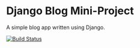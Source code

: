 # Django Blog Mini-Project

A simple blog app written using Django.

[![Build Status](https://travis-ci.org/mohamedmbah2019cistudent/django-blogbah.svg?branch=master)](https://travis-ci.org/mohamedmbah2019cistudent/django-blogbah)
